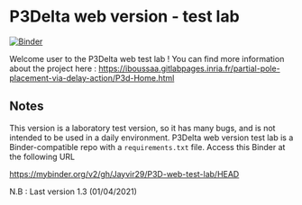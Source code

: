 # P3Delta web version - test lab

[![Binder](https://mybinder.org/badge_logo.svg)](https://mybinder.org/v2/gh/tree/Ayrtooon/P3D-web-test-lab.git/master)

Welcome user to the P3Delta web test lab !
You can find more information about the project here : 
https://iboussaa.gitlabpages.inria.fr/partial-pole-placement-via-delay-action/P3d-Home.html

## Notes

This version is a laboratory test version, so it has many bugs, and is not intended to be used in a daily environment.
P3Delta web version test lab is a Binder-compatible repo with a `requirements.txt` file.
Access this Binder at the following URL

https://mybinder.org/v2/gh/Jayvir29/P3D-web-test-lab/HEAD

N.B : Last version 1.3 (01/04/2021)



